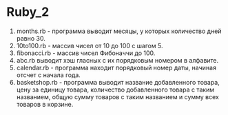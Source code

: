 # Ruby_2
1. months.rb - программа выводит месяцы, у которых количество дней равно 30.
2. 10to100.rb - массив чисел от 10 до 100 с шагом 5.
3. fibonacci.rb - массив чисел Фибоначчи до 100.
4. abc.rb выводит хэш гласных с их порядковым номером в алфавите.
5. calendar.rb - программа находит порядковый номер даты, начиная отсчет с начала года.
6. basketshop.rb - программа выводит название добавленного товара, цену за единицу товара, количество добавленного товара с таким названием,
общую сумму товаров с таким названием и сумму всех товаров в корзине.
